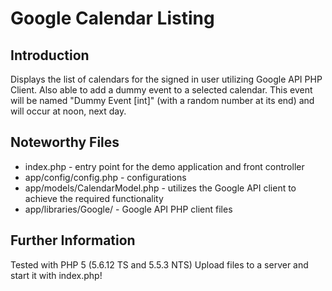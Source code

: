 # Google Calendar Listing

## Introduction

Displays the list of calendars for the signed in user utilizing Google API PHP Client.
Also able to add a dummy event to a selected calendar. This event will be named "Dummy Event [int]" (with a random number at its end) and will occur at noon, next day.

## Noteworthy Files

- index.php - entry point for the demo application and front controller
- app/config/config.php - configurations
- app/models/CalendarModel.php - utilizes the Google API client to achieve the required functionality
- app/libraries/Google/ - Google API PHP client files


## Further Information

Tested with PHP 5 (5.6.12 TS and 5.5.3 NTS)
Upload files to a server and start it with index.php!